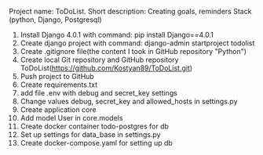 Project name: ToDoList. 
Short description: Creating goals, reminders
Stack (python, Django, Postgresql)
1. Install Django 4.0.1 with command: pip install Django==4.0.1
2. Create django project with command: django-admin startproject todolist
3. Create .gitignore file(the content I took in GitHub repository "Python")
4. Create local Git repository and GitHub repository ToDoList(https://github.com/Kostyan89/ToDoList.git)
5. Push project to GitHub
6. Create requirements.txt
7. add file .env with debug and secret_key settings
8. Change values debug, secret_key and allowed_hosts in settings.py
9. Create application core
10. Add model User in core.models
11. Create docker container todo-postgres for db
12. Set up settings for data_base in settings.py
13. Create docker-compose.yaml for setting up db